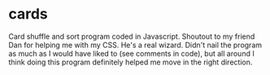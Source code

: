 # cards
Card shuffle and sort program coded in Javascript.
Shoutout to my friend Dan for helping me with my CSS.  He's a real wizard.
Didn't nail the program as much as I would have liked to (see comments in code), but all around I think doing this
program definitely helped me move in the right direction.
